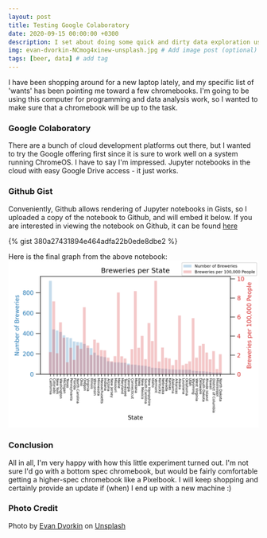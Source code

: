 ```yaml
---
layout: post
title: Testing Google Colaboratory
date: 2020-09-15 00:00:00 +0300
description: I set about doing some quick and dirty data exploration using Google Colaboratory # Add description (optional)
img: evan-dvorkin-NCmog4xinew-unsplash.jpg # Add image post (optional)
tags: [beer, data] # add tag
---
```


I have been shopping around for a new laptop lately, and my specific list of 'wants' has been pointing me toward a few chromebooks. I'm going to be using this computer for programming and data analysis work, so I wanted to make sure that a chromebook will be up to the task. 

### Google Colaboratory

There are a bunch of cloud development platforms out there, but I wanted to try the Google offering first since it is sure to work well on a system running ChromeOS. I have to say I'm impressed. Jupyter notebooks in the cloud with easy Google Drive access - it just works. 

### Github Gist

Conveniently, Github allows rendering of Jupyter notebooks in Gists, so I uploaded a copy of the notebook to Github, and will embed it below. If you are interested in viewing the notebook on Github, it can be found [here](https://gist.github.com/tylerkkp/380a27431894e464adfa22b0ede8dbe2)

{% gist 380a27431894e464adfa22b0ede8dbe2 %}

Here is the final graph from the above notebook:
![graph](/assets/img/breweries_with_per_100k.png)

### Conclusion

All in all, I'm very happy with how this little experiment turned out. I'm not sure I'd go with a bottom spec chromebook, but would be fairly comfortable getting a higher-spec chromebook like a Pixelbook. I will keep shopping and certainly provide an update if (when) I end up with a new machine :)

### Photo Credit

Photo by [Evan Dvorkin](https://unsplash.com/@evphotocinema?utm_source=unsplash&amp;utm_medium=referral&amp;utm_content=creditCopyText) on [Unsplash](https://unsplash.com/s/photos/brewery?utm_source=unsplash&amp;utm_medium=referral&amp;utm_content=creditCopyText)